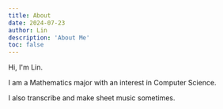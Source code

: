```yaml
---
title: About
date: 2024-07-23
author: Lin
description: 'About Me'
toc: false
---
```


Hi, I'm Lin.

I am a Mathematics major with an interest in Computer Science.

I also transcribe and make sheet music sometimes.
